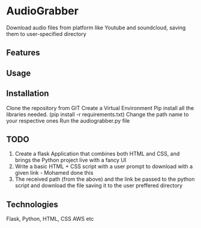 # AudioGrabber
Download audio files from platform like Youtube and soundcloud, saving them to user-specified directory

## Features


## Usage

## Installation
Clone the repository from GIT
Create a Virtual Environment
Pip install all the libraries needed. (pip install -r requirements.txt)
Change the path name to your respective ones
Run the audiograbber.py file


## TODO
1) Create a flask Application that combines both HTML and CSS, and brings the Python project live with a fancy UI
2) Write a basic HTML + CSS script with a user prompt to download with a given link - Mohamed done this
3) The received path (from the above) and the link be passed to the python script and download the file saving it to the user preffered directory

## Technologies
Flask, Python, HTML, CSS
AWS etc
